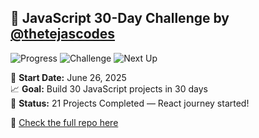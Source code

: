 ## 🚀 JavaScript 30-Day Challenge by [@thetejascodes](https://github.com/thetejascodes)

![Progress](https://img.shields.io/badge/Completed-23%2F30-green?style=for-the-badge&logo=javascript)
![Challenge](https://img.shields.io/badge/Day%2023%20Done-%F0%9F%92%AA-yellow?style=for-the-badge)
![Next Up](https://img.shields.io/badge/Coming%20Up-Day%2024-blue?style=for-the-badge)

📅 **Start Date:** June 26, 2025  
📈 **Goal:** Build 30 JavaScript projects in 30 days  
🎯 **Status:** 21 Projects Completed — React journey started!

🔗 [Check the full repo here](https://github.com/thetejascodes/JS-30-Days)
